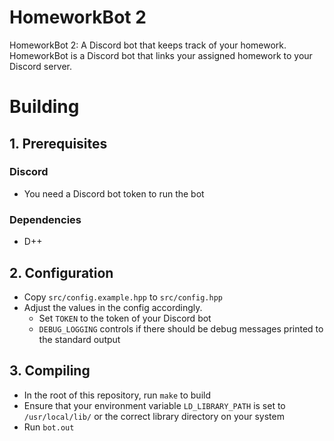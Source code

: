 # HomeworkBot 2

HomeworkBot 2: A Discord bot that keeps track of your homework. HomeworkBot is a Discord bot that links your assigned homework to your Discord server.

# Building

## 1. Prerequisites
### Discord
- You need a Discord bot token to run the bot

### Dependencies
- D++

## 2. Configuration
- Copy `src/config.example.hpp` to `src/config.hpp`
- Adjust the values in the config accordingly.
    - Set `TOKEN` to the token of your Discord bot
    - `DEBUG_LOGGING` controls if there should be debug messages printed to the standard output

## 3. Compiling
- In the root of this repository, run `make` to build
- Ensure that your environment variable `LD_LIBRARY_PATH` is set to `/usr/local/lib/` or the correct library directory on your system
- Run `bot.out`

